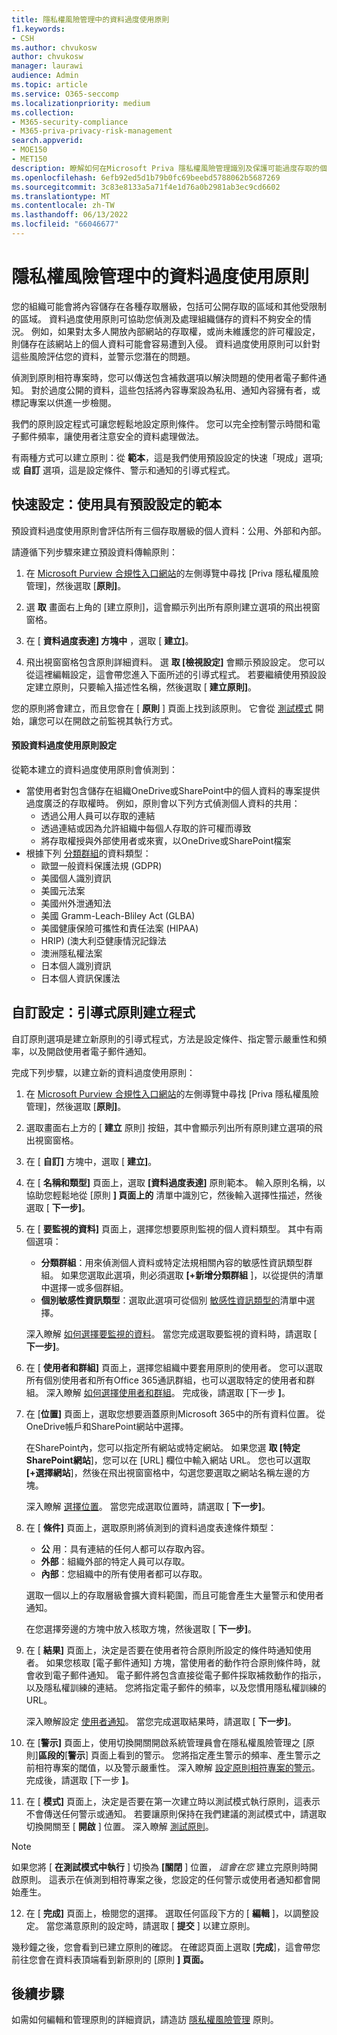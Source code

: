 ```yaml
---
title: 隱私權風險管理中的資料過度使用原則
f1.keywords:
- CSH
ms.author: chvukosw
author: chvukosw
manager: laurawi
audience: Admin
ms.topic: article
ms.service: O365-seccomp
ms.localizationpriority: medium
ms.collection:
- M365-security-compliance
- M365-priva-privacy-risk-management
search.appverid:
- MOE150
- MET150
description: 瞭解如何在Microsoft Priva 隱私權風險管理識別及保護可能過度存取的個人資料中建立資料過度公開原則。
ms.openlocfilehash: 6efb92ed5d1b79b0fc69beebd5788062b5687269
ms.sourcegitcommit: 3c83e8133a5a71f4e1d76a0b2981ab3ec9cd6602
ms.translationtype: MT
ms.contentlocale: zh-TW
ms.lasthandoff: 06/13/2022
ms.locfileid: "66046677"
---
```

# <a name="data-overexposure-policies-in-privacy-risk-management"></a>隱私權風險管理中的資料過度使用原則

您的組織可能會將內容儲存在各種存取層級，包括可公開存取的區域和其他受限制的區域。 資料過度使用原則可協助您偵測及處理組織儲存的資料不夠安全的情況。 例如，如果對太多人開放內部網站的存取權，或尚未維護您的許可權設定，則儲存在該網站上的個人資料可能會容易遭到入侵。 資料過度使用原則可以針對這些風險評估您的資料，並警示您潛在的問題。

偵測到原則相符專案時，您可以傳送包含補救選項以解決問題的使用者電子郵件通知。 對於過度公開的資料，這些包括將內容專案設為私用、通知內容擁有者，或標記專案以供進一步檢閱。

我們的原則設定程式可讓您輕鬆地設定原則條件。 您可以完全控制警示時間和電子郵件頻率，讓使用者注意安全的資料處理做法。

有兩種方式可以建立原則：從 **範本**，這是我們使用預設設定的快速「現成」選項;或 **自訂** 選項，這是設定條件、警示和通知的引導式程式。

## <a name="quick-setup-use-a-template-with-default-settings"></a>快速設定：使用具有預設設定的範本

預設資料過度使用原則會評估所有三個存取層級的個人資料：公用、外部和內部。

請遵循下列步驟來建立預設資料傳輸原則：

1. 在 [Microsoft Purview 合規性入口網站](https://compliance.microsoft.com/)的左側導覽中尋找 [Priva 隱私權風險管理]，然後選取 [**原則]**。

2. 選 **取** 畫面右上角的 [建立原則]，這會顯示列出所有原則建立選項的飛出視窗窗格。

3. 在 [ **資料過度表達] 方塊中** ，選取 [ **建立]**。

4. 飛出視窗窗格包含原則詳細資料。 選 **取 [檢視設定]** 會顯示預設設定。 您可以從這裡編輯設定，這會帶您進入下面所述的引導式程式。 若要繼續使用預設設定建立原則，只要輸入描述性名稱，然後選取 [ **建立原則]**。

您的原則將會建立，而且您會在 [ **原則** ] 頁面上找到該原則。 它會從 [測試模式](risk-management-policies.md#testing-a-policy) 開始，讓您可以在開啟之前監視其執行方式。

#### <a name="default-data-overexposure-policy-settings"></a>預設資料過度使用原則設定

從範本建立的資料過度使用原則會偵測到：

- 當使用者對包含儲存在組織OneDrive或SharePoint中的個人資料的專案提供過度廣泛的存取權時。 例如，原則會以下列方式偵測個人資料的共用：
    - 透過公用人員可以存取的連結
    - 透過連結或因為允許組織中每個人存取的許可權而導致
    - 將存取權授與外部使用者或來賓，以OneDrive或SharePoint檔案
- 根據下列 [分類群組](risk-management-policies.md#classification-groups)的資料類型：
    - 歐盟一般資料保護法規 (GDPR) 
    - 美國個人識別資訊
    - 美國元法案
    - 美國州外泄通知法
    - 美國 Gramm-Leach-Bliley Act (GLBA) 
    - 美國健康保險可攜性和責任法案 (HIPAA) 
    - HRIP)  (澳大利亞健康情況記錄法
    - 澳洲隱私權法案
    - 日本個人識別資訊
    - 日本個人資訊保護法

## <a name="custom-setup-guided-policy-creation-process"></a>自訂設定：引導式原則建立程式

自訂原則選項是建立新原則的引導式程式，方法是設定條件、指定警示嚴重性和頻率，以及開啟使用者電子郵件通知。

完成下列步驟，以建立新的資料過度使用原則：

1. 在 [Microsoft Purview 合規性入口網站](https://compliance.microsoft.com/)的左側導覽中尋找 [Priva 隱私權風險管理]，然後選取 [**原則]**。

2. 選取畫面右上方的 [ **建立** 原則] 按鈕，其中會顯示列出所有原則建立選項的飛出視窗窗格。

3. 在 [ **自訂]** 方塊中，選取 [ **建立]**。

4. 在 [ **名稱和類型]** 頁面上，選取 **[資料過度表達]** 原則範本。 輸入原則名稱，以協助您輕鬆地從 [原則 **] 頁面上的** 清單中識別它，然後輸入選擇性描述，然後選取 [ **下一步]**。

5. 在 [ **要監視的資料]** 頁面上，選擇您想要原則監視的個人資料類型。 其中有兩個選項：
    - **分類群組**：用來偵測個人資料或特定法規相關內容的敏感性資訊類型群組。 如果您選取此選項，則必須選取 **[+新增分類群組** ]，以從提供的清單中選擇一或多個群組。
    - **個別敏感性資訊類型**：選取此選項可從個別 [敏感性資訊類型的](/microsoft-365/compliance/sensitive-information-type-entity-definitions)清單中選擇。

    深入瞭解 [如何選擇要監視的資料](risk-management-policies.md#choose-data-to-monitor)。 當您完成選取要監視的資料時，請選取 [ **下一步]**。

6. 在 [ **使用者和群組]** 頁面上，選擇您組織中要套用原則的使用者。 您可以選取所有個別使用者和所有Office 365通訊群組，也可以選取特定的使用者和群組。 深入瞭解 [如何選擇使用者和群組](risk-management-policies.md#choose-users-and-groups)。 完成後，請選取 [下一步 **]**。

7. 在 [**位置]** 頁面上，選取您想要涵蓋原則Microsoft 365中的所有資料位置。 從OneDrive帳戶和SharePoint網站中選擇。

    在SharePoint內，您可以指定所有網站或特定網站。 如果您選 **取 [特定SharePoint網站**]，您可以在 [URL] 欄位中輸入網站 URL。 您也可以選取 **[+選擇網站**]，然後在飛出視窗窗格中，勾選您要選取之網站名稱左邊的方塊。

    深入瞭解 [選擇位置](risk-management-policies.md#choose-locations)。 當您完成選取位置時，請選取 [ **下一步]**。

8. 在 [ **條件]** 頁面上，選取原則將偵測到的資料過度表達條件類型：
    - **公** 用：具有連結的任何人都可以存取內容。
    - **外部**：組織外部的特定人員可以存取。
    - **內部**：您組織中的所有使用者都可以存取。
    
    選取一個以上的存取層級會擴大資料範圍，而且可能會產生大量警示和使用者通知。

    在您選擇旁邊的方塊中放入核取方塊，然後選取 [ **下一步]**。

9. 在 [ **結果]** 頁面上，決定是否要在使用者符合原則所設定的條件時通知使用者。 如果您核取 [電子郵件通知] 方塊，當使用者的動作符合原則條件時，就會收到電子郵件通知。 電子郵件將包含直接從電子郵件採取補救動作的指示，以及隱私權訓練的連結。 您將指定電子郵件的頻率，以及您慣用隱私權訓練的 URL。
     
    深入瞭解設定 [使用者通知](risk-management-notifications.md)。 當您完成選取結果時，請選取 [ **下一步]**。

10. 在 [**警示]** 頁面上，使用切換開關開啟系統管理員會在隱私權風險管理之 [原則]**區段的**[**警示**] 頁面上看到的警示。 您將指定產生警示的頻率、產生警示之前相符專案的閾值，以及警示嚴重性。 深入瞭解 [設定原則相符專案的警示](risk-management-policies.md#set-alerts)。 完成後，請選取 [下一步 **]**。

11. 在 [ **模式]** 頁面上，決定是否要在第一次建立時以測試模式執行原則，這表示不會傳送任何警示或通知。 若要讓原則保持在我們建議的測試模式中，請選取切換開關至 [ **開啟** ] 位置。 深入瞭解 [測試原則](risk-management-policies.md#testing-a-policy)。

> [!NOTE]
> 如果您將 [ **在測試模式中執行** ] 切換為 **[關閉** ] 位置， *這會在您* 建立完原則時開啟原則。 這表示在偵測到相符專案之後，您設定的任何警示或使用者通知都會開始產生。

12. 在 [ **完成]** 頁面上，檢閱您的選擇。 選取任何區段下方的 [ **編輯** ]，以調整設定。 當您滿意原則的設定時，請選取 [ **提交** ] 以建立原則。

幾秒鐘之後，您會看到已建立原則的確認。 在確認頁面上選取 [**完成**]，這會帶您前往您會在資料表頂端看到新原則的 [原則 **] 頁面。**

## <a name="next-steps"></a>後續步驟

如需如何編輯和管理原則的詳細資訊，請造訪 [隱私權風險管理](risk-management-policies.md) 原則。